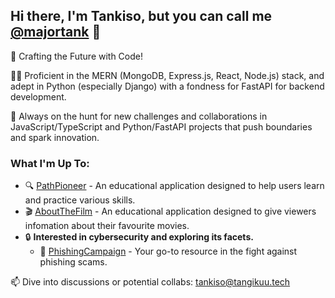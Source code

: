 ## Hi there, I'm Tankiso, but you can call me [@majortank](https://github.com/majortank) 👋

🚀 Crafting the Future with Code!
  
👨‍💻 Proficient in the MERN (MongoDB, Express.js, React, Node.js) stack, and adept in Python (especially Django) with a fondness for FastAPI for backend development.

🌱 Always on the hunt for new challenges and collaborations in JavaScript/TypeScript and Python/FastAPI projects that push boundaries and spark innovation.

### What I'm Up To:

- 🔍 [PathPioneer](https://github.com/majortank/pathpioneer) - An educational application designed to help users learn and practice various skills.
- 🎬 [AboutTheFilm](https://github.com/majortank/aboutthefilm) - An educational application designed to give viewers infomation about their favourite movies.
- 🔒 **Interested in cybersecurity and exploring its facets.**
  - 🎣 [PhishingCampaign](https://github.com/majortank/phisingcampaign) - Your go-to resource in the fight against phishing scams.

📫 Dive into discussions or potential collabs: tankiso@tangikuu.tech

<!---
majortank/majortank is a ✨ special ✨ repository because its `README.md` (this file) appears on your GitHub profile.
You can click the Preview link to take a look at your changes.
--->

